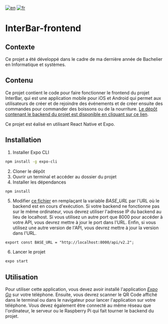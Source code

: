 [![en](https://img.shields.io/badge/language-english-red)](./README.md)
[![fr](https://img.shields.io/badge/langue-français-brightgreen)](./README.fr.md)

# InterBar-frontend

## Contexte

Ce projet a été développé dans le cadre de ma dernière année de Bachelier en Informatique et systèmes.

## Contenu

Ce projet contient le code pour faire fonctionner le frontend du projet InterBar, qui est une application mobile pour iOS et Android qui permet aux utilisateurs de créer et de rejoindre des événements et de créer ensuite des commandes pour commander des boissons ou de la nourriture. [Le dépôt contenant le backend du projet est disponible en cliquant sur ce lien](https://github.com/LouisFitdevoie/interbar-backend).

Ce projet est éalisé en utilisant React Native et Expo.

## Installation

1. Installer Expo CLI

```bash
npm install -g expo-cli
```

2. Cloner le dépôt
3. Ouvrir un terminal et accéder au dossier du projet
4. Installer les dépendances

```bash
npm install
```

5. Modifier [ce fichier](./app/api/config.api.js) en remplaçant la variable _BASE_URL_ par l'URL où le backend est en cours d'exécution. Si votre backend ne fonctionne pas sur le même ordinateur, vous devrez utiliser l'adresse IP du backend au lieu de localhost. Si vous utilisez un autre port que 8000 pour accéder à votre API, vous devrez mettre à jour le port dans l'URL. Enfin, si vous utilisez une autre version de l'API, vous devrez mettre à jour la version dans l'URL.

```JS
export const BASE_URL = "http://localhost:8000/api/v2.2";
```

6. Lancer le projet

```bash
expo start
```

## Utilisation

Pour utiliser cette application, vous devez avoir installé l'application [_Expo Go_](https://expo.dev/client) sur votre téléphone. Ensuite, vous devrez scanner le QR Code affiché dans le terminal ou dans le navigateur pour lancer l'application sur votre téléphone. Vous devez également être connecté au même réseau que l'ordinateur, le serveur ou le Raspberry Pi qui fait tourner le backend du projet.
